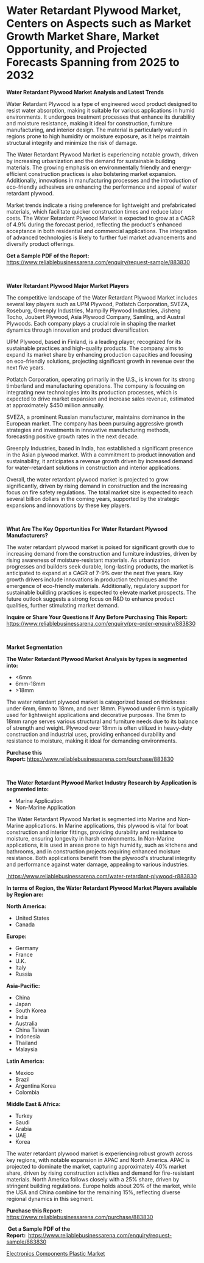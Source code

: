<p><h1>Water Retardant Plywood Market, Centers on Aspects such as Market Growth Market Share, Market Opportunity, and Projected Forecasts Spanning from 2025 to 2032</h1></p><p><strong>Water Retardant Plywood Market Analysis and Latest Trends</strong></p>
<p><p>Water Retardant Plywood is a type of engineered wood product designed to resist water absorption, making it suitable for various applications in humid environments. It undergoes treatment processes that enhance its durability and moisture resistance, making it ideal for construction, furniture manufacturing, and interior design. The material is particularly valued in regions prone to high humidity or moisture exposure, as it helps maintain structural integrity and minimize the risk of damage.</p><p>The Water Retardant Plywood Market is experiencing notable growth, driven by increasing urbanization and the demand for sustainable building materials. The growing emphasis on environmentally friendly and energy-efficient construction practices is also bolstering market expansion. Additionally, innovations in manufacturing processes and the introduction of eco-friendly adhesives are enhancing the performance and appeal of water retardant plywood.</p><p>Market trends indicate a rising preference for lightweight and prefabricated materials, which facilitate quicker construction times and reduce labor costs. The Water Retardant Plywood Market is expected to grow at a CAGR of 4.9% during the forecast period, reflecting the product's enhanced acceptance in both residential and commercial applications. The integration of advanced technologies is likely to further fuel market advancements and diversify product offerings.</p></p>
<p><strong>Get a Sample PDF of the Report:&nbsp;</strong> <a href="https://www.reliablebusinessarena.com/enquiry/request-sample/883830?utm_campaign=2262&utm_medium=2&utm_source=Github&utm_content=ia&utm_term=01022025&utm_id=water-retardant-plywood">https://www.reliablebusinessarena.com/enquiry/request-sample/883830</a></p>
<p>&nbsp;</p>
<p><strong>Water Retardant Plywood Major Market Players</strong></p>
<p><p>The competitive landscape of the Water Retardant Plywood Market includes several key players such as UPM Plywood, Potlatch Corporation, SVEZA, Roseburg, Greenply Industries, Mampilly Plywood Industries, Jisheng Tocho, Joubert Plywood, Asia Plywood Company, Samling, and Austral Plywoods. Each company plays a crucial role in shaping the market dynamics through innovation and product diversification.</p><p>UPM Plywood, based in Finland, is a leading player, recognized for its sustainable practices and high-quality products. The company aims to expand its market share by enhancing production capacities and focusing on eco-friendly solutions, projecting significant growth in revenue over the next five years.</p><p>Potlatch Corporation, operating primarily in the U.S., is known for its strong timberland and manufacturing operations. The company is focusing on integrating new technologies into its production processes, which is expected to drive market expansion and increase sales revenue, estimated at approximately $450 million annually.</p><p>SVEZA, a prominent Russian manufacturer, maintains dominance in the European market. The company has been pursuing aggressive growth strategies and investments in innovative manufacturing methods, forecasting positive growth rates in the next decade.</p><p>Greenply Industries, based in India, has established a significant presence in the Asian plywood market. With a commitment to product innovation and sustainability, it anticipates a revenue growth driven by increased demand for water-retardant solutions in construction and interior applications. </p><p>Overall, the water retardant plywood market is projected to grow significantly, driven by rising demand in construction and the increasing focus on fire safety regulations. The total market size is expected to reach several billion dollars in the coming years, supported by the strategic expansions and innovations by these key players.</p></p>
<p>&nbsp;</p>
<p><strong>What Are The Key Opportunities For Water Retardant Plywood Manufacturers?</strong></p>
<p><p>The water retardant plywood market is poised for significant growth due to increasing demand from the construction and furniture industries, driven by rising awareness of moisture-resistant materials. As urbanization progresses and builders seek durable, long-lasting products, the market is anticipated to expand at a CAGR of 7-9% over the next five years. Key growth drivers include innovations in production techniques and the emergence of eco-friendly materials. Additionally, regulatory support for sustainable building practices is expected to elevate market prospects. The future outlook suggests a strong focus on R&D to enhance product qualities, further stimulating market demand.</p></p>
<p><strong>Inquire or Share Your Questions If Any Before Purchasing This Report:</strong> <a href="https://www.reliablebusinessarena.com/enquiry/pre-order-enquiry/883830?utm_campaign=2262&utm_medium=2&utm_source=Github&utm_content=ia&utm_term=01022025&utm_id=water-retardant-plywood">https://www.reliablebusinessarena.com/enquiry/pre-order-enquiry/883830</a></p>
<p>&nbsp;</p>
<p><strong>Market Segmentation</strong></p>
<p><strong>The Water Retardant Plywood Market Analysis by types is segmented into:</strong></p>
<p><ul><li><6mm</li><li>6mm-18mm</li><li>>18mm</li></ul></p>
<p><p>The water retardant plywood market is categorized based on thickness: under 6mm, 6mm to 18mm, and over 18mm. Plywood under 6mm is typically used for lightweight applications and decorative purposes. The 6mm to 18mm range serves various structural and furniture needs due to its balance of strength and weight. Plywood over 18mm is often utilized in heavy-duty construction and industrial uses, providing enhanced durability and resistance to moisture, making it ideal for demanding environments.</p></p>
<p><strong>Purchase this Report:&nbsp;</strong><a href="https://www.reliablebusinessarena.com/purchase/883830?utm_campaign=2262&utm_medium=2&utm_source=Github&utm_content=ia&utm_term=01022025&utm_id=water-retardant-plywood">https://www.reliablebusinessarena.com/purchase/883830</a></p>
<p>&nbsp;</p>
<p><strong>The Water Retardant Plywood Market Industry Research by Application is segmented into:</strong></p>
<p><ul><li>Marine Application</li><li>Non-Marine Application</li></ul></p>
<p><p>The Water Retardant Plywood Market is segmented into Marine and Non-Marine applications. In Marine applications, this plywood is vital for boat construction and interior fittings, providing durability and resistance to moisture, ensuring longevity in harsh environments. In Non-Marine applications, it is used in areas prone to high humidity, such as kitchens and bathrooms, and in construction projects requiring enhanced moisture resistance. Both applications benefit from the plywood's structural integrity and performance against water damage, appealing to various industries.</p></p>
<p><a href="https://www.reliablebusinessarena.com/water-retardant-plywood-r883830?utm_campaign=2262&utm_medium=2&utm_source=Github&utm_content=ia&utm_term=01022025&utm_id=water-retardant-plywood">&nbsp;https://www.reliablebusinessarena.com/water-retardant-plywood-r883830</a></p>
<p><strong>In terms of Region, the Water Retardant Plywood Market Players available by Region are:</strong></p>
<p>
    <p> <strong> North America: </strong>
        <ul>
            <li>United States</li>
            <li>Canada</li>
        </ul>
        </p> 
    <p> <strong> Europe: </strong>
        <ul>
            <li>Germany</li>
            <li>France</li>
            <li>U.K.</li>
            <li>Italy</li>
            <li>Russia</li>
        </ul>
        </p> 
    <p> <strong> Asia-Pacific: </strong>
        <ul>
            <li>China</li>
            <li>Japan</li>
            <li>South Korea</li>
            <li>India</li>
            <li>Australia</li>
            <li>China Taiwan</li>
            <li>Indonesia</li>
            <li>Thailand</li>
            <li>Malaysia</li>
        </ul>
        </p> 
    <p> <strong> Latin America: </strong>
        <ul>
            <li>Mexico</li>
            <li>Brazil</li>
            <li>Argentina Korea</li>
            <li>Colombia</li>
        </ul>
        </p> 
    <p> <strong> Middle East & Africa: </strong>
        <ul>
            <li>Turkey</li>
            <li>Saudi</li>
            <li>Arabia</li>
            <li>UAE</li>
            <li>Korea</li>
        </ul>
    </p>
    </p>
<p><p>The water retardant plywood market is experiencing robust growth across key regions, with notable expansion in APAC and North America. APAC is projected to dominate the market, capturing approximately 40% market share, driven by rising construction activities and demand for fire-resistant materials. North America follows closely with a 25% share, driven by stringent building regulations. Europe holds about 20% of the market, while the USA and China combine for the remaining 15%, reflecting diverse regional dynamics in this segment.</p></p>
<p><strong>Purchase this Report: </strong><a href="https://www.reliablebusinessarena.com/purchase/883830?utm_campaign=2262&utm_medium=2&utm_source=Github&utm_content=ia&utm_term=01022025&utm_id=water-retardant-plywood">https://www.reliablebusinessarena.com/purchase/883830</a></p>
<p>&nbsp;<strong>Get a Sample PDF of the Report:&nbsp;&nbsp;</strong><a href="https://www.reliablebusinessarena.com/enquiry/request-sample/883830?utm_campaign=2262&utm_medium=2&utm_source=Github&utm_content=ia&utm_term=01022025&utm_id=water-retardant-plywood">https://www.reliablebusinessarena.com/enquiry/request-sample/883830</a></p>
<p><strong></strong></p>
<p><p><a href="https://github.com/leopardmicheal7019/Market-Research-Report-List-1/blob/main/electronics-components-plastic-market.md?utm_campaign=2262&utm_medium=2&utm_source=Github&utm_content=ia&utm_term=01022025&utm_id=water-retardant-plywood">Electronics Components Plastic Market</a></p></p>